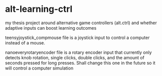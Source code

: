 # alt-learning-ctrl
my thesis project around alternative game controllers (alt.ctrl) and whether adaptive inputs can boost learning outcomes

teensyjoystick_compmouse file is a joystick input to control a computer instead of a mouse.

nanoeveryrotaryencoder file is a rotary encoder input that currently only detects knob rotation, single clicks, double clicks, and the amount of seconds pressed for long presses. Shall change this one in the future so it will control a computer simulation
